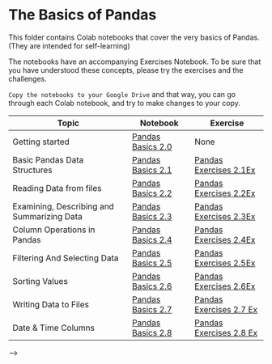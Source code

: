 
# The Basics of Pandas

This folder contains Colab notebooks that cover the very basics of Pandas. (They are intended for self-learning)

The notebooks have an accompanying Exercises Notebook. To be sure that you have understood these concepts, 
please try the exercises and the challenges.

`Copy the notebooks to your Google Drive` and that way, you can go through each Colab notebook, and try to make changes to your copy.



| Topic  	                | Notebook  	| Exercise  	|
|---	                    |---	|---	|
| Getting started  	        | [Pandas Basics 2.0](Pandas_Basics_2_0_Getting_Started.ipynb)  	|   None                    	|
| Basic Pandas Data Structures  	| [Pandas Basics 2.1](Pandas_Basics_2_1_Data_Structures.ipynb)  	| [Pandas Exercises 2.1Ex](Pandas_Exercise_2_1_Exer_Series_and_DataFrames.ipynb)|
| Reading Data from files        	| [Pandas Basics 2.2](Pandas_Basics_2_2_Reading_Files.ipynb)  	| [Pandas Exercises 2.2Ex](Pandas_Exercise_2_2_Exer_Reading_Files.ipynb)|
| Examining, Describing and Summarizing Data  	| [Pandas Basics 2.3](Pandas_Basics_2_3_Exploring_Data.ipynb)  	| [Pandas Exercises 2.3Ex](Pandas_Exercise_2_3_Exer_Quick_Exploration_NBA_Games.ipynb)|
| Column Operations in Pandas  	        | [Pandas Basics 2.4](Pandas_Basics_2_4_Column_Operations.ipynb)  	| [Pandas Exercises 2.4Ex](Pandas_Exercise_2_4_Exer_Column_Operations.ipynb)|
| Filtering And Selecting Data  	| [Pandas Basics 2.5](Pandas_Basics_2_5_Filtering_Data.ipynb)  	| [Pandas Exercises 2.5Ex](Pandas_Exercise_2_5_Exer_Filtering_Data.ipynb)|
| Sorting Values      	| [Pandas Basics 2.6](Pandas_Basics_2_6_Sorting.ipynb)  	| [Pandas Exercises 2.6Ex](Pandas_Exercise_2_6_Exer_Sorting.ipynb) |
| Writing Data to Files     	| [Pandas Basics 2.7](Pandas_Basics_2_7_Writing_to_Files.ipynb) | [Pandas Exercises 2.7 Ex](Pandas_Exercise_2_7_Exer_Writing_to_Files.ipynb)  	| 
| Date & Time Columns     	| [Pandas Basics 2.8](Pandas_Intermediate_2_8_Time_Series.ipynb)| [Pandas Exercises 2.8 Ex](Pandas_Exercise_2_8_Exer_Date_and_Time.ipynb)  	| 



<!-- | Intermediate Topics | |
| Merging Multiple data frames     	| [Pandas Basics 2.9]()  	| [Pandas Exercises 2.9 Ex]()  	|
| GroupBy()     	| [Pandas Basics 2.10](Pandas_Intermediate_2_10_GroupBy.ipynb)  	| [Pandas Exercises 2.10 Ex]()  	| --> -->
<!-- | Time Based Indexing     	| [Pandas Inter 2.8]()  	| [Pandas Exercises 2.8 Ex]()  	| -->

